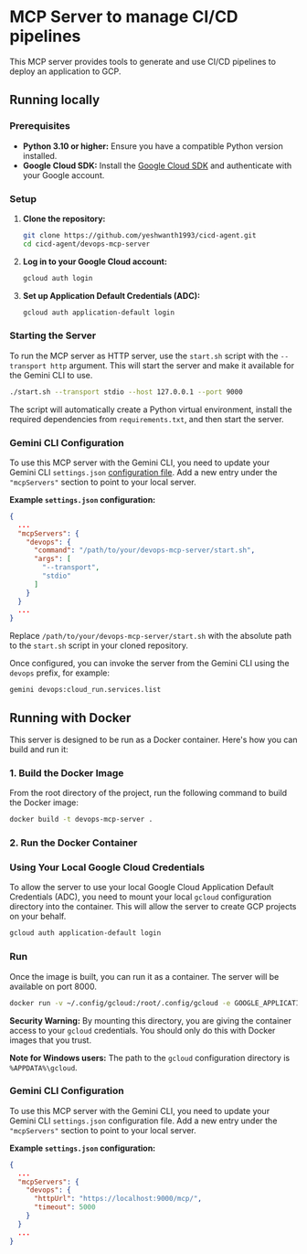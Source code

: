 # MCP Server to manage CI/CD pipelines

This MCP server provides tools to generate and use CI/CD pipelines to deploy an application to GCP.

## Running locally

### Prerequisites

*   **Python 3.10 or higher:** Ensure you have a compatible Python version installed.
*   **Google Cloud SDK:** Install the [Google Cloud SDK](https://cloud.google.com/sdk/docs/install) and authenticate with your Google account.

### Setup

1.  **Clone the repository:**
    ```bash
    git clone https://github.com/yeshwanth1993/cicd-agent.git
    cd cicd-agent/devops-mcp-server
    ```

2.  **Log in to your Google Cloud account:**
    ```bash
    gcloud auth login
    ```

3.  **Set up Application Default Credentials (ADC):**
    ```bash
    gcloud auth application-default login
    ```

### Starting the Server

To run the MCP server as HTTP server, use the `start.sh` script with the `--transport http` argument. This will start the server and make it available for the Gemini CLI to use.

```bash
./start.sh --transport stdio --host 127.0.0.1 --port 9000

```

The script will automatically create a Python virtual environment, install the required dependencies from `requirements.txt`, and then start the server.

### Gemini CLI Configuration

To use this MCP server with the Gemini CLI, you need to update your Gemini CLI `settings.json` [configuration file](https://github.com/google-gemini/gemini-cli/blob/main/docs/cli/tutorials.md#setting-up-a-model-context-protocol-mcp-server). Add a new entry under the `"mcpServers"` section to point to your local server.

**Example `settings.json` configuration:**

```json
{
  ...
  "mcpServers": {
    "devops": {
      "command": "/path/to/your/devops-mcp-server/start.sh",
      "args": [
        "--transport",
        "stdio"
      ]
    }
  }
  ...
}
```

Replace `/path/to/your/devops-mcp-server/start.sh` with the absolute path to the `start.sh` script in your cloned repository.

Once configured, you can invoke the server from the Gemini CLI using the `devops` prefix, for example:

```
gemini devops:cloud_run.services.list
```

## Running with Docker

This server is designed to be run as a Docker container. Here's how you can build and run it:

### 1. Build the Docker Image

From the root directory of the project, run the following command to build the Docker image:

```bash
docker build -t devops-mcp-server .
```

### 2. Run the Docker Container

### Using Your Local Google Cloud Credentials

To allow the server to use your local Google Cloud Application Default Credentials (ADC), you need to mount your local `gcloud` configuration directory into the container. This will allow the server to create GCP projects on your behalf.
```bash
gcloud auth application-default login
```

### Run

Once the image is built, you can run it as a container. The server will be available on port 8000.

```bash
docker run -v ~/.config/gcloud:/root/.config/gcloud -e GOOGLE_APPLICATION_CREDENTIALS=/root/.config/gcloud/application_default_credentials.json -p 9000:9000 devops-mcp-server
```
**Security Warning:** By mounting this directory, you are giving the container access to your `gcloud` credentials. You should only do this with Docker images that you trust.

**Note for Windows users:** The path to the `gcloud` configuration directory is `%APPDATA%\gcloud`.

### Gemini CLI Configuration

To use this MCP server with the Gemini CLI, you need to update your Gemini CLI `settings.json` configuration file. Add a new entry under the `"mcpServers"` section to point to your local server.

**Example `settings.json` configuration:**

```json
{
  ...
  "mcpServers": {
    "devops": {
      "httpUrl": "https://localhost:9000/mcp/",
      "timeout": 5000
    }
  }
  ...
}
```
